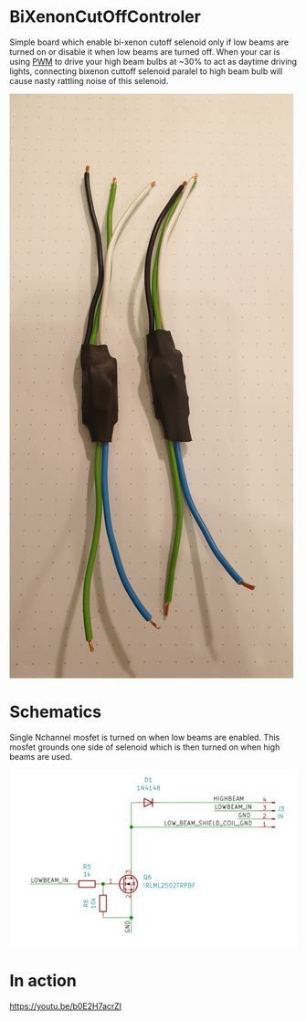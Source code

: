 # BiXenonCutOffControler

Simple board which enable bi-xenon cutoff selenoid only if low beams are turned on or disable it when low beams are turned off. When your car is using [PWM](https://en.wikipedia.org/wiki/Pulse-width_modulation) to drive your high beam bulbs at ~30% to act as daytime driving lights, connecting bixenon cuttoff selenoid paralel to high beam bulb will cause nasty rattling noise of this selenoid. 

<img src="https://raw.githubusercontent.com/tomaskovacik/BiXenonCutOffControler/main/20210810_064935.jpg" />

# Schematics

Single Nchannel mosfet is turned on when low beams are enabled. This mosfet grounds one side of selenoid which is then turned on when high beams are used.

<img src="https://raw.githubusercontent.com/tomaskovacik/BiXenonCutOffControler/main/schematics.png" />

# In action

https://youtu.be/b0E2H7acrZI
